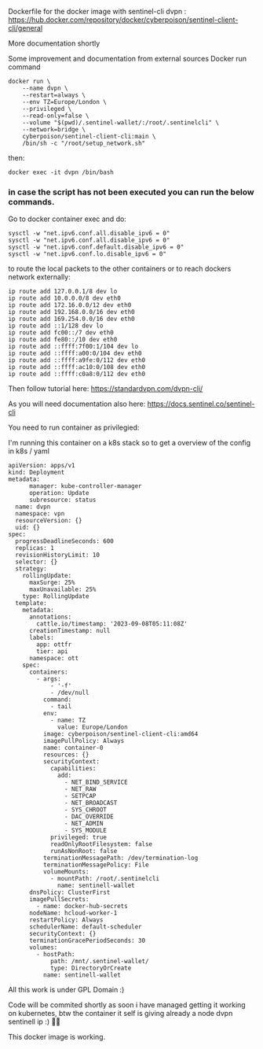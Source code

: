 Dockerfile for the docker image with sentinel-cli dvpn : https://hub.docker.com/repository/docker/cyberpoison/sentinel-client-cli/general

More documentation shortly

Some improvement and documentation from external sources
Docker run command
```
docker run \
    --name dvpn \
    --restart=always \
    --env TZ=Europe/London \
    --privileged \
    --read-only=false \
    --volume "$(pwd)/.sentinel-wallet/:/root/.sentinelcli" \
    --network=bridge \
    cyberpoison/sentinel-client-cli:main \
    /bin/sh -c "/root/setup_network.sh"
```
then:
```
docker exec -it dvpn /bin/bash
```

### in case the script has not been executed you can run the below commands.
 
Go to docker container exec and do:
```
sysctl -w "net.ipv6.conf.all.disable_ipv6 = 0"
sysctl -w "net.ipv6.conf.all.disable_ipv6 = 0"
sysctl -w "net.ipv6.conf.default.disable_ipv6 = 0"
sysctl -w "net.ipv6.conf.lo.disable_ipv6 = 0"
```
to route the local packets to the other containers or to reach dockers network externally:
```
ip route add 127.0.0.1/8 dev lo
ip route add 10.0.0.0/8 dev eth0
ip route add 172.16.0.0/12 dev eth0
ip route add 192.168.0.0/16 dev eth0
ip route add 169.254.0.0/16 dev eth0
ip route add ::1/128 dev lo
ip route add fc00::/7 dev eth0
ip route add fe80::/10 dev eth0
ip route add ::ffff:7f00:1/104 dev lo
ip route add ::ffff:a00:0/104 dev eth0
ip route add ::ffff:a9fe:0/112 dev eth0
ip route add ::ffff:ac10:0/108 dev eth0
ip route add ::ffff:c0a8:0/112 dev eth0
```

Then follow tutorial here: https://standardvpn.com/dvpn-cli/

As you will need documentation also here: https://docs.sentinel.co/sentinel-cli

You need to run container as privilegied:

I'm running this container on a k8s stack so to get a overview of the config in k8s / yaml 
```
apiVersion: apps/v1
kind: Deployment
metadata:
      manager: kube-controller-manager
      operation: Update
      subresource: status
  name: dvpn
  namespace: vpn
  resourceVersion: {}
  uid: {}
spec:
  progressDeadlineSeconds: 600
  replicas: 1
  revisionHistoryLimit: 10
  selector: {}
  strategy:
    rollingUpdate:
      maxSurge: 25%
      maxUnavailable: 25%
    type: RollingUpdate
  template:
    metadata:
      annotations:
        cattle.io/timestamp: '2023-09-08T05:11:08Z'
      creationTimestamp: null
      labels:
        app: ottfr
        tier: api
      namespace: ott
    spec:
      containers:
        - args:
            - '-f'
            - /dev/null
          command:
            - tail
          env:
            - name: TZ
              value: Europe/London
          image: cyberpoison/sentinel-client-cli:amd64
          imagePullPolicy: Always
          name: container-0
          resources: {}
          securityContext:
            capabilities:
              add:
                - NET_BIND_SERVICE
                - NET_RAW
                - SETPCAP
                - NET_BROADCAST
                - SYS_CHROOT
                - DAC_OVERRIDE
                - NET_ADMIN
                - SYS_MODULE
            privileged: true
            readOnlyRootFilesystem: false
            runAsNonRoot: false
          terminationMessagePath: /dev/termination-log
          terminationMessagePolicy: File
          volumeMounts:
            - mountPath: /root/.sentinelcli
              name: sentinell-wallet
      dnsPolicy: ClusterFirst
      imagePullSecrets:
        - name: docker-hub-secrets
      nodeName: hcloud-worker-1
      restartPolicy: Always
      schedulerName: default-scheduler
      securityContext: {}
      terminationGracePeriodSeconds: 30
      volumes:
        - hostPath:
            path: /mnt/.sentinel-wallet/
            type: DirectoryOrCreate
          name: sentinell-wallet
```

All this work is under GPL Domain :) 

Code will be commited shortly as soon i have managed getting it working on kubernetes, btw the container it self is giving already a node dvpn sentinell ip :) 🚀🚀

This docker image is working.

